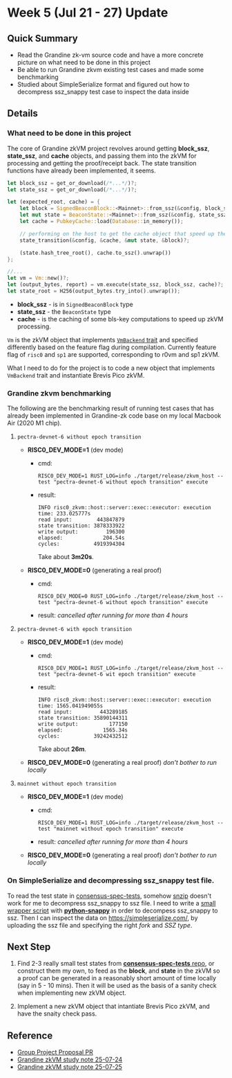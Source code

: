 # Week 5 (Jul 21 - 27) Update

## Quick Summary

- Read the Grandine zk-vm source code and have a more concrete picture on what need to be done in this project
- Be able to run Grandine zkvm existing test cases and made some benchmarking
- Studied about SimpleSerialize format and figured out how to decompress ssz_snappy test case to inspect the data inside

## Details

### What need to be done in this project

The core of Grandine zkVM project revolves around getting **block_ssz**, **state_ssz**, and **cache** objects, and passing them into the zkVM for processing and getting the proof/receipt back. The state transition functions have already been implemented, it seems.

```rs
let block_ssz = get_or_download(/*...*/)?;
let state_ssz = get_or_download(/*...*/)?;

let (expected_root, cache) = {
    let block = SignedBeaconBlock::<Mainnet>::from_ssz(&config, block_ssz.clone())?;
    let mut state = BeaconState::<Mainnet>::from_ssz(&config, state_ssz.clone())?;
    let cache = PubkeyCache::load(Database::in_memory());

    // performing on the host to get the cache object that speed up the zkVM processing
    state_transition(&config, &cache, &mut state, &block)?;

    (state.hash_tree_root(), cache.to_ssz().unwrap())
};

//...
let vm = Vm::new()?;
let (output_bytes, report) = vm.execute(state_ssz, block_ssz, cache)?;
let state_root = H256(output_bytes.try_into().unwrap());
```

- **block_ssz** - is in `SignedBeaconBlock` type
- **state_ssz** - the `BeaconState` type
- **cache** - is the caching of some bls-key computations to speed up zkVM processing.

`Vm` is the zkVM object that implements [`VmBackend` trait](https://github.com/grandinetech/grandine-zk/blob/cc00cdd199dcc45df0217b7f286c1ba65d3fd9fb/zkvm/host/src/backend.rs#L15) and specified differently based on the feature flag during compilation. Currently feature flag of `risc0` and `sp1` are supported, corresponding to r0vm and sp1 zkVM.

What I need to do for the project is to code a new object that implements `VmBackend` trait and instantiate Brevis Pico zkVM.

### Grandine zkvm benchmarking

The following are the benchmarking result of running test cases that has already been implemented in Grandine-zk code base on my local Macbook Air (2020 M1 chip).

1. `pectra-devnet-6 without epoch transition`
   - **RISC0_DEV_MODE=1** (dev mode)
     - cmd:
       ```
       RISC0_DEV_MODE=1 RUST_LOG=info ./target/release/zkvm_host --test "pectra-devnet-6 without epoch transition" execute
       ```
     - result:
       ```
       INFO risc0_zkvm::host::server::exec::executor: execution time: 233.025777s
       read input:        443847879
       state transition: 3878333922
       write output:         196300
       elapsed:             204.54s
       cycles:           4919394304
       ```
       Take about **3m20s**.

   - **RISC0_DEV_MODE=0** (generating a real proof)
     - cmd:
       ```
       RISC0_DEV_MODE=0 RUST_LOG=info ./target/release/zkvm_host --test "pectra-devnet-6 without epoch transition" execute
       ```
     - result:
       *cancelled after running for more than 4 hours*

2. `pectra-devnet-6 with epoch transition`
   - **RISC0_DEV_MODE=1** (dev mode)
     - cmd:
       ```
       RISC0_DEV_MODE=1 RUST_LOG=info ./target/release/zkvm_host --test "pectra-devnet-6 wit epoch transition" execute
       ```
     - result:
       ```
       INFO risc0_zkvm::host::server::exec::executor: execution time: 1565.041949055s
       read input:         443289185
       state transition: 35890144311
       write output:          177150
       elapsed:             1565.34s
       cycles:           39242432512
       ```

       Take about **26m**.

   - **RISC0_DEV_MODE=0** (generating a real proof)
     *don't bother to run locally*

3. `mainnet without epoch transition`
   - **RISC0_DEV_MODE=1** (dev mode)
     - cmd:
       ```
       RISC0_DEV_MODE=1 RUST_LOG=info ./target/release/zkvm_host --test "mainnet without epoch transition" execute
       ```
     - result:
       *cancelled after running for more than 4 hours*

   - **RISC0_DEV_MODE=0** (generating a real proof)
     *don't bother to run locally*

### On SimpleSerialize and decompressing ssz_snappy test file.

To read the test state in [consensus-spec-tests](https://github.com/ethereum/consensus-spec-tests), somehow [snzip](https://github.com/kubo/snzip) doesn't work for me to decompress ssz_snappy to ssz file. I need to write a [small wrapper script](https://hackmd.io/@jimmychu0807/grandine-zkvm-study-250725#About-SimpleSerialize) with [**python-snappy**](https://pypi.org/project/python-snappy/) in order to decompess ssz_snappy to ssz. Then I can inspect the data on https://simpleserialize.com/, by uploading the ssz file and specifying the right *fork* and *SSZ type*.

## Next Step

1. Find 2-3 really small test states from [**consensus-spec-tests** repo](https://github.com/ethereum/consensus-spec-tests), or construct them my own, to feed as the **block**, and **state** in the zkVM so a proof can be generated in a reasonably short amount of time locally (say in 5 - 10 mins). Then it will be used as the basis of a sanity check when implementing new zkVM object.

2. Implement a new zkVM object that intantiate Brevis Pico zkVM, and have the snaity check pass.

## Reference
- [Group Project Proposal PR](https://github.com/eth-protocol-fellows/cohort-six/pull/199)
- [Grandine zkVM study note 25-07-24](https://hackmd.io/@jimmychu0807/grandine-zkvm-study-250724)
- [Grandine zkVM study note 25-07-25](https://hackmd.io/@jimmychu0807/grandine-zkvm-study-250725)
